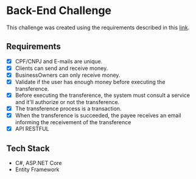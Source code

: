 # Back-End Challenge

This challenge was created using the requirements described in this [link](https://github.com/PicPay/picpay-desafio-backend).

## Requirements
- [x] CPF/CNPJ and E-mails are unique. 
- [x] Clients can send and receive money.
- [x] BusinessOwners can only receive money.
- [x] Validate if the user has enough money before executing the transference.
- [x] Before executing the transference, the system must consult a service and it'll authorize or not the transference.
- [x] The transference process is a transaction.
- [x] When the transference is succeeded, the payee receives an email informing the receivement of the transference
- [x] API RESTFUL 

## Tech Stack
- C#, ASP.NET Core
- Entity Framework